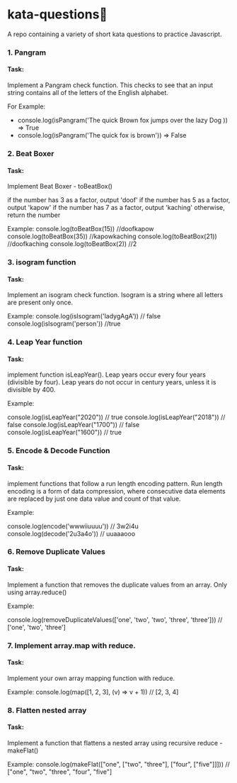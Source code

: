 # kata-questions🤺

A repo containing a variety of short kata questions to practice Javascript.

### 1. Pangram

#### Task:

Implement a Pangram check function. This checks to see that an input string contains all of the letters of the English alphabet.

For Example:

- console.log(isPangram('The quick Brown fox jumps over the lazy Dog )) => True
- console.log(isPangram('The quick fox is brown')) => False

### 2. Beat Boxer

#### Task:

Implement Beat Boxer - toBeatBox()

if the number has 3 as a factor, output 'doof'
if the number has 5 as a factor, output 'kapow'
if the number has 7 as a factor, output 'kaching'
otherwise, return the number

Example:
console.log(toBeatBox(15)) //doofkapow
console.log(toBeatBox(35)) //kapowkaching
console.log(toBeatBox(21)) //doofkaching
console.log(toBeatBox(2)) //2

### 3. isogram function

#### Task:

Implement an isogram check function. Isogram is a string where all letters are present only once.

Example:
console.log(isIsogram('ladygAgA')) // false
console.log(isIsogram('person')) //true

### 4. Leap Year function

#### Task:

implement function isLeapYear(). Leap years occur every four years (divisible by four).
Leap years do not occur in century years, unless it is divisible by 400.

Example:

console.log(isLeapYear("2020")) // true
console.log(isLeapYear("2018")) // false
console.log(isLeapYear("1700")) // false
console.log(isLeapYear("1600")) // true

### 5. Encode & Decode Function

#### Task:

implement functions that follow a run length encoding pattern. Run length encoding is a form of data compression, where consecutive data elements are replaced by just one data value and count of that value.

Example:

console.log(encode('wwwiiuuuu')) // 3w2i4u
console.log(decode('2u3a4o')) // uuaaaooo

### 6. Remove Duplicate Values

#### Task:

Implement a function that removes the duplicate values from an array. Only using array.reduce()

Example:

console.log(removeDuplicateValues(['one', 'two', 'two', 'three', 'three']))
// ['one', 'two', 'three']

### 7. Implement array.map with reduce.

#### Task:

Implement your own array mapping function with reduce.

Example:
console.log(map([1, 2, 3], (v) => v + 1)) // [2, 3, 4]

### 8. Flatten nested array

#### Task:

Implement a function that flattens a nested array using recursive reduce - makeFlat()

Example:
console.log(makeFlat(["one", ["two", "three"], ["four", ["five"]]])) // ["one", "two", "three", "four", "five"]
